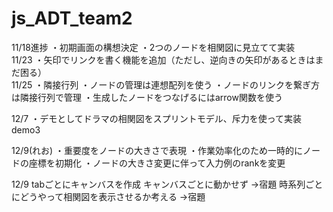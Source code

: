# js_ADT_team2
11/18進捗
・初期画面の構想決定
・2つのノードを相関図に見立てて実装  
11/23
・矢印でリンクを書く機能を追加（ただし、逆向きの矢印があるときはまだ困る）  
11/25
・隣接行列
・ノードの管理は連想配列を使う
・ノードのリンクを繋ぎ方は隣接行列で管理
・生成したノードをつなげるにはarrow関数を使う

12/7
・デモとしてドラマの相関図をスプリントモデル、斥力を使って実装demo3

12/9(れお)
・重要度をノードの大きさで表現
・作業効率化のため一時的にノードの座標を初期化
・ノードの大きさ変更に伴って入力例のrankを変更

12/9
tabごとにキャンバスを作成
キャンバスごとに動かせず
→宿題
時系列ごとにどうやって相関図を表示させるか考える
→宿題
